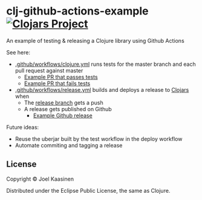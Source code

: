 # clj-github-actions-example [![Clojars Project](https://img.shields.io/clojars/v/com.github.opqdonut/clj-github-actions-example.svg)](https://clojars.org/com.github.opqdonut/clj-github-actions-example)

An example of testing & releasing a Clojure library using Github Actions

See here:
- [.github/workflows/clojure.yml](.github/workflows/clojure.yml) runs tests for the master branch and each pull request against master
  - [Example PR that passes tests](https://github.com/opqdonut/clj-github-actions-example/pull/1)
  - [Example PR that fails tests](https://github.com/opqdonut/clj-github-actions-example/pull/2)
- [.github/workflows/release.yml](.github/workflows/release.yml) builds and deploys a release to [Clojars](https://clojars.org/com.github.opqdonut/clj-github-actions-example) when
  - The [release branch](https://github.com/opqdonut/clj-github-actions-example/tree/release) gets a push
  - A release gets published on Github
    - [Example Github release](https://github.com/opqdonut/clj-github-actions-example/releases/tag/release%2F0.1.1)

Future ideas:
- Reuse the uberjar built by the test workflow in the deploy workflow
- Automate commiting and tagging a release

## License

Copyright © Joel Kaasinen

Distributed under the Eclipse Public License, the same as Clojure.
